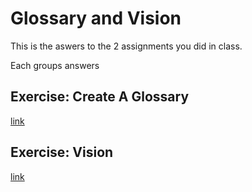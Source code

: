 # Glossary and Vision
This is the aswers to the 2 assignments you did in class.

Each groups answers 

## Exercise: Create A Glossary
[link](https://docs.google.com/document/d/1vYpd-maif2QOCegidMyEopcft-tXsR0AhEKAD-1JZAc/pub)

## Exercise: Vision
[link](https://docs.google.com/document/d/1zDxq6c6sau4Pla5jxMDkE_eq-mfT0aF9HECYn8edrpQ/pub)
